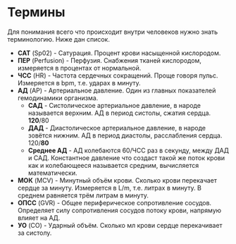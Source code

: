 # Термины
Для понимания всего что происходит внутри человеков нужно знать терминологию. Ниже дан список.

* **САТ** (Sp02) - Сатурация. Процент крови насыщенной кислородом.
* **ПЕР** (Perfusion) - Перфузия. Снабжения тканей кислородом, измеряется в процентах от нормальной.
* **ЧСС** (HR) - Частота сердечных сокращений. Проще говоря пульс. Измеряется в bpm, т.е. ударах в минуту.
* **АД** (AP) - Артериальное давление. Один из главных показателей гемодинамики организма.
  * **САД** - Систолическое артериальное давление, в народе называется верхним. АД в период систолы, сжатия сердца. **120**/80
  * **ДАД** - Диастолическое артериальное давление, в народе зовётся нижним. АД в период диастолы, расслабления сердца. 120/**80**
  * **Среднее АД** - АД колебаются 60/ЧСС раз в секунду, между ДАД и САД. Константное давление что создаст такой же поток крови как и колебающееся называется средним, вычисляется математически.
* **МОК** (MCV) - Минутный объём крови. Сколько крови перекачает сердце за минуту. Измеряется в L/m, т.е. литрах в минуту. В среднем равняется трём литрам в минуту.
* **ОПСС** (GVR) - Общее периферическое сопротивление сосудов. Определяет силу сопротивления сосудов потоку крови, напрямую влияет на АД.
* **УО** (CO) - Ударный объём. Сколько мл крови сердце перекачивает за систолу.
